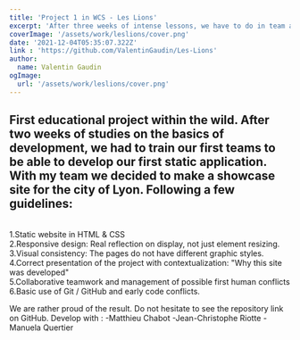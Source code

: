 ```yaml
---
title: 'Project 1 in WCS - Les Lions'
excerpt: 'After three weeks of intense lessons, we have to do in team an educational project'
coverImage: '/assets/work/leslions/cover.png'
date: '2021-12-04T05:35:07.322Z'
link : 'https://github.com/ValentinGaudin/Les-Lions'
author:
  name: Valentin Gaudin
ogImage:
  url: '/assets/work/leslions/cover.png'
---
```


First educational project within the wild. After two weeks of studies on the basics of development, we had to train our first teams to be able to develop our first static application.
With my team we decided to make a showcase site for the city of Lyon. Following a few guidelines:
<br>
--
<br>
1.Static website in HTML & CSS <br>
2.Responsive design: Real reflection on display, not just element resizing.<br>
3.Visual consistency: The pages do not have different graphic styles.<br>
4.Correct presentation of the project with contextualization: "Why this site was developed"<br>
5.Collaborative teamwork and management of possible first human conflicts<br>
6.Basic use of Git / GitHub and early code conflicts.<br>

We are rather proud of the result. Do not hesitate to see the repository link on GitHub.
Develop with : 
-Matthieu Chabot
-Jean-Christophe Riotte
-Manuela Quertier


